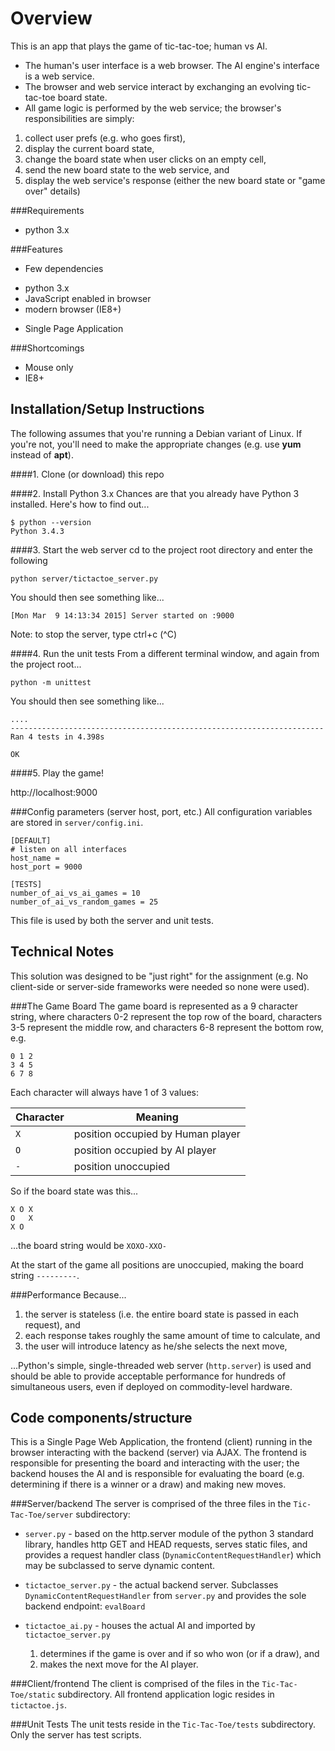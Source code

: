Overview
========
This is an app that plays the game of tic-tac-toe; human vs AI.  
 * The human's user interface is a web browser.  The AI engine's interface is a web service.
 * The browser and web service interact by exchanging an evolving tic-tac-toe board state.
 * All game logic is performed by the web service; the browser's responsibilities are simply:
  1. collect user prefs (e.g. who goes first),
  2. display the current board state,
  3. change the board state when user clicks on an empty cell,
  4. send the new board state to the web service, and
  5. display the web service's response (either the new board state or "game over" details)

###Requirements
 * python 3.x

###Features
 * Few dependencies
  - python 3.x
  - JavaScript enabled in browser
  - modern browser (IE8+)
 * Single Page Application

###Shortcomings
 * Mouse only
 * IE8+

Installation/Setup Instructions
-------------------------------
The following assumes that you're running a Debian variant of Linux.
If you're not, you'll need to make the appropriate changes (e.g. use **yum** instead of **apt**).

####1. Clone (or download) this repo

####2. Install Python 3.x
Chances are that you already have Python 3 installed.  Here's how to find out...

```
$ python --version
Python 3.4.3
```

####3. Start the web server
cd to the project root directory and enter the following
```
python server/tictactoe_server.py
```

You should then see something like...
```
[Mon Mar  9 14:13:34 2015] Server started on :9000
```

Note: to stop the server, type ctrl+c (^C)

####4. Run the unit tests
From a different terminal window, and again from the project root...
```
python -m unittest
```

You should then see something like...

```
....
----------------------------------------------------------------------
Ran 4 tests in 4.398s

OK
```

####5. Play the game!

http://localhost:9000

###Config parameters (server host, port, etc.)
All configuration variables are stored in `server/config.ini`.  

```
[DEFAULT]
# listen on all interfaces
host_name =
host_port = 9000

[TESTS]
number_of_ai_vs_ai_games = 10
number_of_ai_vs_random_games = 25
```

This file is used by both the server and unit tests.

Technical Notes
---------------
This solution was designed to be "just right" for the assignment (e.g. No
client-side or server-side frameworks were needed so none were used).

###The Game Board
The game board is represented as a 9 character string, where characters 0-2
represent the top row of the board, characters 3-5 represent the middle row,
and characters 6-8 represent the bottom row, e.g.

```
0 1 2
3 4 5
6 7 8
```

Each character will always have 1 of 3 values:

Character | Meaning
--------- | -------
`X`       | position occupied by Human player
`O`       | position occupied by AI player
`-`       | position unoccupied

So if the board state was this...

```
X O X
O   X
X O
```

...the board string would be `XOXO-XXO-`

At the start of the game all positions are unoccupied, making the board string `---------`.

###Performance
Because...
1. the server is stateless (i.e. the entire board state is passed in each request), and
2. each response takes roughly the same amount of time to calculate, and
3. the user will introduce latency as he/she selects the next move,

...Python's simple, single-threaded web server (`http.server`) is used and should be able to provide
acceptable performance for hundreds of simultaneous users, even if deployed on commodity-level hardware.


Code components/structure
-------------------------
This is a Single Page Web Application, the frontend (client) running in the browser
interacting with the backend (server) via AJAX.  The frontend is responsible for
presenting the board and interacting with the user; the backend houses the AI and
is responsible for evaluating the board (e.g. determining if there is a winner or a
draw) and making new moves.

###Server/backend
The server is comprised of the three files in the `Tic-Tac-Toe/server` subdirectory:
 * `server.py` - based on the http.server module of the python 3 standard library,
   handles http GET and HEAD requests, serves static files, and provides a request
   handler class (`DynamicContentRequestHandler`) which may be subclassed to
   serve dynamic content.

 * `tictactoe_server.py` - the actual backend server.  Subclasses `DynamicContentRequestHandler`
   from `server.py` and provides the sole backend endpoint: `evalBoard`

 * `tictactoe_ai.py` - houses the actual AI and imported by `tictactoe_server.py`
   1. determines if the game is over and if so who won (or if a draw), and
   2. makes the next move for the AI player.


###Client/frontend
The client is comprised of the files in the `Tic-Tac-Toe/static` subdirectory.  All
frontend application logic resides in `tictactoe.js`.

###Unit Tests
The unit tests reside in the `Tic-Tac-Toe/tests` subdirectory.  Only the server has
test scripts.
